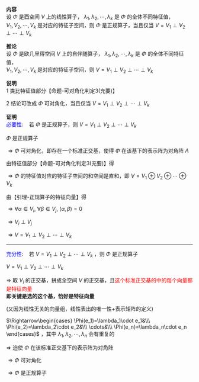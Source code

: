 **内容**    
设 $\Phi$ 是酉空间 $V$ 上的线性算子， $\lambda_1,\lambda_2,\cdots,\lambda_k$ 是 $\Phi$ 的全体不同特征值，    
 $V_1,V_2,\cdots,V_k$ 是对应的特征子空间，则 $\Phi$ 是正规算子，当且仅当 $V=V_1\perp V_2\perp\cdots\perp V_k$     
    
**推论**    
设 $\Phi$ 是欧几里得空间 $V$ 上的自伴随算子， $\lambda_1,\lambda_2,\cdots,\lambda_k$ 是 $\Phi$ 的全体不同特征值，    
 $V_1,V_2,\cdots,V_k$ 是对应的特征子空间，则 $V=V_1\perp V_2\perp\cdots\perp V_k$     
    
**说明**    
1 类比特征值部分【命题-可对角化判定3(充要)】    
    
2 结论可改成 $\Phi$ 可对角化，当且仅当 $V=V_1\perp V_2\perp\cdots\perp V_k$     
    
**证明**    
<font color=blue>必要性</font>: $\enspace$  若 $\Phi$ 是正规算子，则 $V=V_1\perp V_2\perp\cdots\perp V_k$     
    
 $\Phi$ 是正规算子    
    
 $\Rightarrow\Phi$ 可对角化，即存在一个标准正交基，使得 $\Phi$ 在该基下的表示阵为对角阵 $\Lambda$     
    
由特征值部分【命题-可对角化判定3(充要)】得    
    
 $\Rightarrow\Phi$ 的特征值对应的特征子空间的和空间是直和，即 $V=V_1\oplus V_2\oplus\cdots\oplus V_k$     
    
由【引理-正规算子的特征向量】得    
    
 $\Rightarrow\forall \alpha\in V_i,\ \forall \beta\in V_j,\ (\alpha,\beta)=0$     
    
 $\Rightarrow V_i\perp V_j$     
    
 $\Rightarrow V=V_1\perp V_2\perp\cdots\perp V_k$     
    
---    
    
<font color=blue>充分性</font>: $\enspace$  若 $V=V_1\perp V_2\perp\cdots\perp V_k$ ，则 $\Phi$ 是正规算子    
    
 $V=V_1\perp V_2\perp\cdots\perp V_k$     
    
 $\Rightarrow$ 取 $V_i$ 的正交基，拼成全空间 $V$ 的正交基，且<font color=red>这个标准正交基的中的每个向量都是特征向量</font>    
**即关键是选的这个基，恰好是特征向量**    
    
(又因为线性无关的向量组，线性表出的唯一性+表示矩阵的定义)    
    
 $\Rightarrow\begin{cases}    
\Phi(e_1)=\lambda_1\cdot e_1&\\\ \Phi(e_2)=\lambda_2\cdot e_2&\\\ \cdots&\\\ \Phi(e_n)=\lambda_n\cdot e_n    
\end{cases}$ ，其中 $\lambda_1,\lambda_2,\cdots,\lambda_n$ 会有重复的    
    
 $\Rightarrow$ 迫使 $\Phi$ 在该标准正交基下的表示阵为对角阵    
    
 $\Rightarrow\Phi$ 可对角化    
    
 $\Rightarrow\Phi$ 是正规算子    
